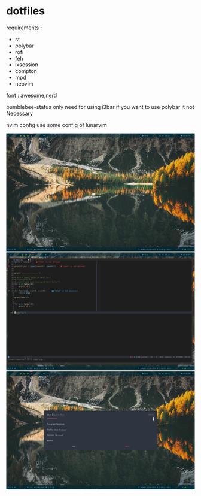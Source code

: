 # dotfiles
requirements : 

- st
- polybar
- rofi
- feh
- lxsession
- compton
- mpd
- neovim
    
    
 
 font : awesome,nerd
  
 bumblebee-status only need for using i3bar if you want to use polybar it not Necessary

 nvim config use some config of lunarvim 


 ![image](./wallpaper/dotfiles-1.png)
 ![image](./wallpaper/dotfiles-2.png)
 ![image](./wallpaper/dotfiles-3.png)
